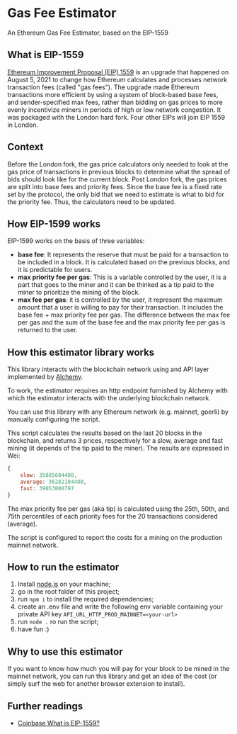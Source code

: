 # Gas Fee Estimator
An Ethereum Gas Fee Estimator, based on the EIP-1559

## What is EIP-1559
[Ethereum Improvement Proposal (EIP) 1559](https://eips.ethereum.org/EIPS/eip-1559) is an upgrade that happened on August 5, 2021 to change how Ethereum calculates and processes network transaction fees (called "gas fees"). The upgrade made Ethereum transactions more efficient by using a system of block-based base fees, and sender-specified max fees, rather than bidding on gas prices to more evenly incentivize miners in periods of high or low network congestion. It was packaged with the London hard fork. Four other EIPs will join EIP 1559 in London.

## Context
Before the London fork, the gas price calculators only needed to look at the gas price of transactions in previous blocks to determine what the spread of bids should look like for the current block. Post London fork, the gas prices are split into base fees and priority fees. Since the base fee is a fixed rate set by the protocol, the only bid that we need to estimate is what to bid for the priority fee. Thus, the calculators need to be updated.

## How EIP-1599 works
EIP-1599 works on the basis of three variables:
* **base fee**: It represents the reserve that must be paid for a transaction to be included in a block. It is calculated based on the previous blocks, and it is predictable for users.
* **max priority fee per gas**:  This is a variable controlled by the user, it is a part that goes to the miner and it can be thinked as a tip paid to the miner to prioritize the mining of the block.
* **max fee per gas**: it is controlled by the user, it represent the maximum amount that a user is willing to pay for their transaction. It includes the base fee + max priority fee per gas. The difference between the max fee per gas and the sum of the base fee and the max priority fee per gas is returned to the user.

## How this estimator library works
This library interacts with the blockchain network using and API layer implemented by [Alchemy](https://www.alchemy.com/).

To work, the estimator requires an http endpoint furnished by Alchemy with which the estimator interacts with the underlying blockchain network.

You can use this library with any Ethereum network (e.g. mainnet, goerli) by manually configuring the script.

This script calculates the results based on the last 20 blocks in the blockchain, and returns 3 prices, respectively for a slow, average and fast mining (it depends of the tip paid to the miner). The results are expressed in Wei:

```js
{ 
    slow: 35885684480,
    average: 36282184480,
    fast: 39053000797
}
```
The max priority fee per gas (aka tip) is calculated using the 25th, 50th, and 75th percentiles of each priority fees for the 20 transactions considered (average).

The script is configured to report the costs for a mining on the production mainnet network.


## How to run the estimator

1. Install [node.js](https://nodejs.org/en) on your machine;
2. go in the root folder of this project;
3. run ```npm i``` to install the required dependencies;
4. create an .env file and write the following env variable containing your private API key ```API_URL_HTTP_PROD_MAINNET=<your-url>```
4. run ```node .``` ro run the script;
5. have fun :)

## Why to use this estimator
If you want to know how much you will pay for your block to be mined in the mainnet network, you can run this library and get an idea of the cost (or simply surf the web for another browser extension to install).


## Further readings
* [Coinbase What is EIP-1559?](https://help.coinbase.com/en/coinbase/getting-started/crypto-education/eip-1559)
